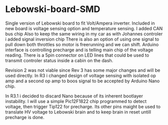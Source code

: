 # Lebowski-board-SMD
Single version of Lebowski board to fit Volt/Ampera inverter.
Included in new board is voltage sensing option and temperature sensing.
I added CAN bus chip 
Also to keep the same wiring in my car as with Johannes controler i added signal inversion chip 
There is also an option of using one signal to pull down both throttles so motor is freerunning and we can shift. 
Arduino interface is controlling precharge and is telling main chip of the voltage reading.
There is a 5pin connector on LED lines that could be used to transmit controler status inside a cabin on the dash. 

Revision 2 was not viable since Rev 3 has some major changes and will be used directly.
In R3 i changed design of voltage sensing with isolated op amp and a second op amp to boos signal to be accepted by Arduino Nano chip.

In R3.1 i decided to discard Nano because of its inherent bootlayer instability. I will use a simple Pic12F1822 chip programmed to detect voltage, then trigger Tip122 for precharge. Its other pins maight be used to translate HV voltage to Lebowski brain and to keep brain in reset untill precharge is done.
